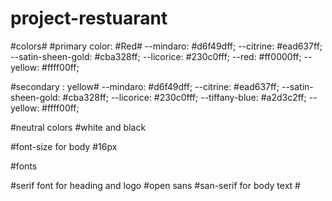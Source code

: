 # project-restuarant
#colors# 
#primary color: #Red#
--mindaro: #d6f49dff;
--citrine: #ead637ff;
--satin-sheen-gold: #cba328ff;
--licorice: #230c0fff;
--red: #ff0000ff;
--yellow: #ffff00ff;

#secondary : yellow#
--mindaro: #d6f49dff;
--citrine: #ead637ff;
--satin-sheen-gold: #cba328ff;
--licorice: #230c0fff;
--tiffany-blue: #a2d3c2ff;
--yellow: #ffff00ff;

#neutral colors
#white and black

#font-size for body #16px

#fonts

#serif font for  heading and logo #open sans
#san-serif for body text #
